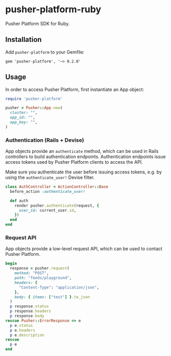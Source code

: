 # pusher-platform-ruby

Pusher Platform SDK for Ruby.

## Installation

Add `pusher-platform` to your Gemfile:

```
gem 'pusher-platform', '~> 0.2.0'
```

## Usage

In order to access Pusher Platform, first instantiate an App object:

```ruby
require 'pusher-platform'

pusher = Pusher::App.new(
  cluster: "",
  app_id: "",
  app_key: "",
)
```

### Authentication (Rails + Devise)

App objects provide an `authenticate` method, which can be used in Rails
controllers to build authentication endpoints. Authentication endpoints issue
access tokens used by Pusher Platform clients to access the API.

Make sure you authenticate the user before issuing access tokens, e.g. by using
the `authenticate_user!` Devise filter.

```ruby
class AuthController < ActionController::Base
  before_action :authenticate_user!

  def auth
    render pusher.authenticate(request, {
      user_id: current_user.id,
    })
  end
end
```

### Request API

App objects provide a low-level request API, which can be used to contact
Pusher Platform.

```ruby
begin
  response = pusher.request(
    method: "POST",
    path: "feeds/playground",
    headers: {
      "Content-Type": "application/json",
    },
    body: { items: ["test"] }.to_json
  )
  p response.status
  p response.headers
  p response.body
rescue Pusher::ErrorResponse => e
  p e.status
  p e.headers
  p e.description
rescue
  p e
end
```
